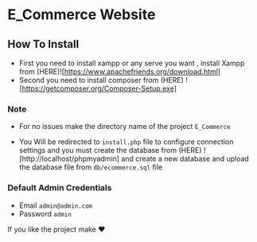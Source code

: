 # E_Commerce Website

## How To Install

- First you need to install xampp or any serve you want , install Xampp from (HERE)![https://www.apachefriends.org/download.html]
- Second you need to install composer from (HERE) ![https://getcomposer.org/Composer-Setup.exe]

### Note

- For no issues make the directory name of the project `E_Commerce`

- You Will be redirected to `install.php` file to configure connection settings and you must create the database from (HERE) ![http://localhost/phpmyadmin] and create a new database and upload the database file from `db/ecommerce.sql` file

### Default Admin Credentials

- Email `admin@admin.com`
- Password `admin`

If you like the project make ❤
